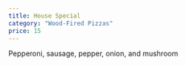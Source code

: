 ```yaml
---
title: House Special
category: "Wood-Fired Pizzas"
price: 15
---
```


Pepperoni, sausage, pepper, onion, and mushroom